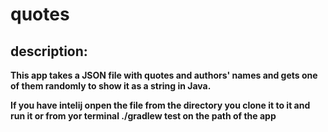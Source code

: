 # quotes
## description:
**This app takes a JSON file with quotes and authors' names and gets one of them randomly to show it as a string in Java.**

**If you have intelij onpen the file from the directory you clone it to it and run it or from yor terminal ./gradlew test on the path of the app**
